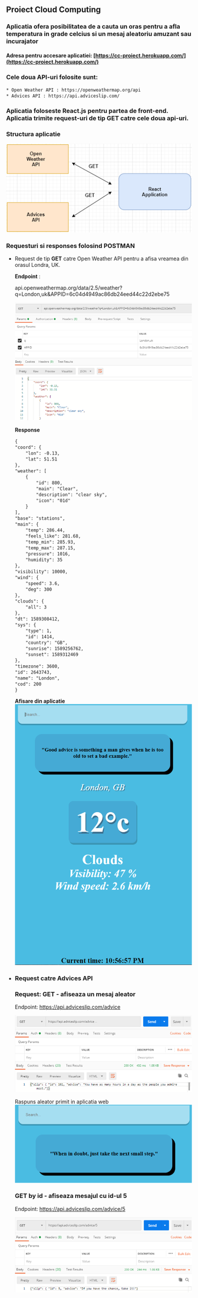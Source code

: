 ## Proiect Cloud Computing

### Aplicatia ofera posibilitatea de a cauta un oras pentru a afla temperatura in grade celcius si un mesaj aleatoriu amuzant sau incurajator 

#### Adresa pentru accesare aplicatiei: [https://cc-proiect.herokuapp.com/](https://cc-proiect.herokuapp.com/)

### Cele doua API-uri folosite sunt:

    * Open Weather API : https://openweathermap.org/api
    * Advices API : https://api.adviceslip.com/

### Aplicatia foloseste React.js pentru partea de front-end. Aplicatia trimite request-uri de tip **GET** catre cele doua api-uri.

### Structura aplicatie 

![](/assets/api-structure.png/)

### Requesturi si responses folosind POSTMAN

* Request de tip **GET** catre Open Weather API pentru a afisa vreamea din orasul Londra, UK.

    **Endpoint** : 

    api.openweathermap.org/data/2.5/weather?q=London,uk&APPID=6c04d4949ac86db24eed44c22d2ebe75

    ![](/assets/get-weather.PNG/)

    **Response**

    ```
    {
    "coord": {
        "lon": -0.13,
        "lat": 51.51
    },
    "weather": [
        {
            "id": 800,
            "main": "Clear",
            "description": "clear sky",
            "icon": "01d"
        }
    ],
    "base": "stations",
    "main": {
        "temp": 286.44,
        "feels_like": 281.68,
        "temp_min": 285.93,
        "temp_max": 287.15,
        "pressure": 1016,
        "humidity": 35
    },
    "visibility": 10000,
    "wind": {
        "speed": 3.6,
        "deg": 300
    },
    "clouds": {
        "all": 3
    },
    "dt": 1589308412,
    "sys": {
        "type": 1,
        "id": 1414,
        "country": "GB",
        "sunrise": 1589256762,
        "sunset": 1589312469
    },
    "timezone": 3600,
    "id": 2643743,
    "name": "London",
    "cod": 200
    }
    ```

    **Afisare din aplicatie**
    ![](/assets/app-london.PNG)

* ### Request  catre **Advices API** 
    
    ### **Request: GET** - afiseaza un mesaj aleator

    Endpoint:   https://api.adviceslip.com/advice

    ![](/assets/getadvice.PNG)

    Raspuns aleator primit in aplicatia web
    ![](/assets/advice-app.PNG)

    ### **GET by id** - afiseaza mesajul cu id-ul 5

    Endpoint: https://api.adviceslip.com/advice/5  

    ![](/assets/get-advice-by-id.PNG)
